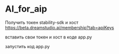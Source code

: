 # AI_for_aip
Получить токен stability-sdk и хост
https://beta.dreamstudio.ai/membership?tab=apiKeys

вставить свои токен и хост в коде app.py

запустить код app.py
